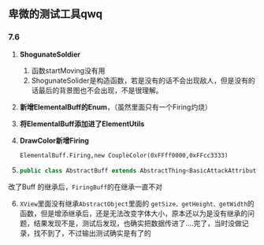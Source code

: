 

## 卑微的测试工具qwq

### 7.6

1. **ShogunateSoldier**

   1. 函数startMoving没有用
   2. ShogunateSolider是构造函数，若是没有的话不会出现敌人，但是没有的话最后的背景图也不会出现，不是很理解。

2. **新增ElementalBuff的Enum**，（虽然里面只有一个Firing灼烧）

3. **将ElementalBuff添加进了ElementUtils**

4. **DrawColor新增Firing** 

   ```ElementalBuff.Firing,new CoupleColor(0xFFff0000,0xFFcc3333)```

5.  
    ```Java
    public class AbstractBuff extends AbstractThing<BasicAttackAttributes, AbstractAction>
    ```
    

改了Buff 的继承后，```FiringBuff```的在继承一直不对

6.  ```XView```里面没有继承```AbstractObject```里面的 ```getSize、getHeight、getWidth```的函数，但是增添继承后，还是无法改变字体大小，原本还以为是没有继承的问题，结果发现不是，测试后发现，也确实把数据传进了....完了，当时没做记录，找不到了，不过输出测试确实是有了的







